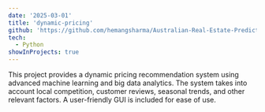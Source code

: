 ```yaml
---
date: '2025-03-01'
title: 'dynamic-pricing'
github: 'https://github.com/hemangsharma/Australian-Real-Estate-Prediction-Model-Project'
tech:
  - Python
showInProjects: true
---
```


This project provides a dynamic pricing recommendation system using advanced machine learning and big data analytics. The system takes into account local competition, customer reviews, seasonal trends, and other relevant factors. A user-friendly GUI is included for ease of use.
